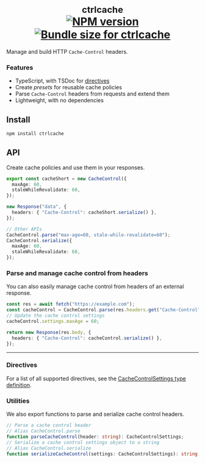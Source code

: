 <h1 align="center">
	<sup>ctrlcache</sup>
	<br>
	<a href="https://www.npmjs.com/package/ctrlcache"><img src="https://badgen.net/npm/v/ctrlcache" title="NPM version"></a>
  <a href="https://pkg-size.dev/ctrlcache"><img src="https://pkg-size.dev/badge/bundle/2067" title="Bundle size for ctrlcache"></a>
</h1>

Manage and build HTTP `Cache-Control` headers.

### Features

- TypeScript, with TSDoc for [directives](https://github.com/ryoid/ctrlcache/blob/main/src/settings.ts)
- Create _presets_ for reusable cache policies
- Parse `Cache-Control` headers from requests and extend them
- Lightweight, with no dependencies
  <br>

## Install

```bash
npm install ctrlcache
```

## API

Create cache policies and use them in your responses.

```ts
export const cacheShort = new CacheControl({
  maxAge: 60,
  staleWhileRevalidate: 60,
});

new Response("data", {
  headers: { "Cache-Control": cacheShort.serialize() },
});

// Other APIs
CacheControl.parse("max-age=60, stale-while-revalidate=60");
CacheControl.serialize({
  maxAge: 60,
  staleWhileRevalidate: 60,
});
```

### Parse and manage cache control from headers

You can also easily manage cache control from headers of an external response.

```ts
const res = await fetch("https://example.com");
const cacheControl = CacheControl.parse(res.headers.get("Cache-Control"));
// Update the cache control settings
cacheControl.settings.maxAge = 60;

return new Response(res.body, {
  headers: { "Cache-Control": cacheControl.serialize() },
});
```

---

### Directives

For a list of all supported directives, see the [CacheControlSettings type definition](https://github.com/ryoid/ctrlcache/blob/main/src/settings.ts).

### Utilities

We also export functions to parse and serialize cache control headers.

```ts
// Parse a cache control header
// Alias CacheControl.parse
function parseCacheControl(header: string): CacheControlSettings;
// Serialize a cache control settings object to a string
// Alias CacheControl.serialize
function serializeCacheControl(settings: CacheControlSettings): string;
```
